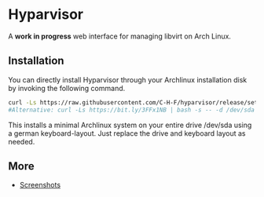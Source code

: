 # Hyparvisor

A **work in progress** web interface for managing libvirt on Arch Linux.

## Installation

You can directly install Hyparvisor through your Archlinux installation disk by invoking the following command.

```bash
curl -Ls https://raw.githubusercontent.com/C-H-F/hyparvisor/release/setup.sh | bash -s -- -d /dev/sda -k de
#Alternative: curl -Ls https://bit.ly/3FFx1NB | bash -s -- -d /dev/sda -k de
```

This installs a minimal Archlinux system on your entire drive /dev/sda using a german keyboard-layout. Just replace the drive and keyboard layout as needed.

## More

- [Screenshots](./docs/screenshots/)
